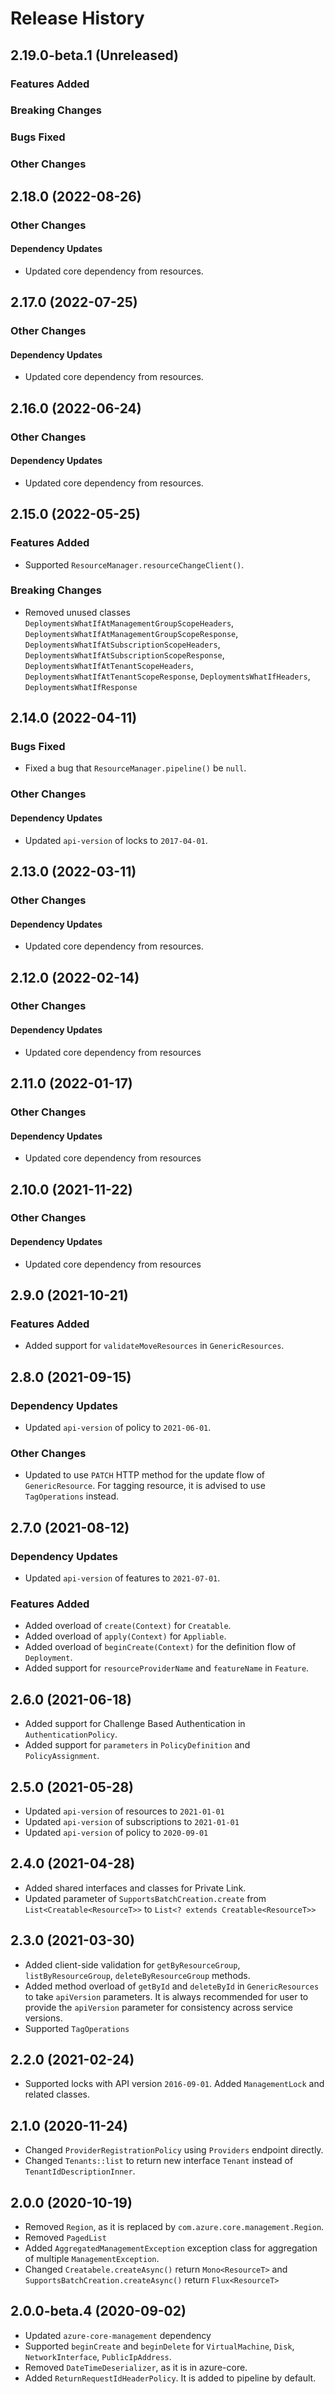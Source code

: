 # Release History

## 2.19.0-beta.1 (Unreleased)

### Features Added

### Breaking Changes

### Bugs Fixed

### Other Changes

## 2.18.0 (2022-08-26)

### Other Changes

#### Dependency Updates

- Updated core dependency from resources.

## 2.17.0 (2022-07-25)

### Other Changes

#### Dependency Updates

- Updated core dependency from resources.

## 2.16.0 (2022-06-24)

### Other Changes

#### Dependency Updates

- Updated core dependency from resources.

## 2.15.0 (2022-05-25)

### Features Added

- Supported `ResourceManager.resourceChangeClient()`.

### Breaking Changes

- Removed unused classes `DeploymentsWhatIfAtManagementGroupScopeHeaders`, `DeploymentsWhatIfAtManagementGroupScopeResponse`, `DeploymentsWhatIfAtSubscriptionScopeHeaders`, `DeploymentsWhatIfAtSubscriptionScopeResponse`, `DeploymentsWhatIfAtTenantScopeHeaders`, `DeploymentsWhatIfAtTenantScopeResponse`, `DeploymentsWhatIfHeaders`, `DeploymentsWhatIfResponse`

## 2.14.0 (2022-04-11)

### Bugs Fixed

- Fixed a bug that `ResourceManager.pipeline()` be `null`.

### Other Changes

#### Dependency Updates

- Updated `api-version` of locks to `2017-04-01`.

## 2.13.0 (2022-03-11)

### Other Changes

#### Dependency Updates

- Updated core dependency from resources.

## 2.12.0 (2022-02-14)

### Other Changes

#### Dependency Updates

- Updated core dependency from resources

## 2.11.0 (2022-01-17)

### Other Changes

#### Dependency Updates

- Updated core dependency from resources

## 2.10.0 (2021-11-22)

### Other Changes

#### Dependency Updates

- Updated core dependency from resources

## 2.9.0 (2021-10-21)

### Features Added

- Added support for `validateMoveResources` in `GenericResources`.

## 2.8.0 (2021-09-15)

### Dependency Updates

- Updated `api-version` of policy to `2021-06-01`.

### Other Changes

- Updated to use `PATCH` HTTP method for the update flow of `GenericResource`. For tagging resource, it is advised to use `TagOperations` instead.

## 2.7.0 (2021-08-12)

### Dependency Updates

- Updated `api-version` of features to `2021-07-01`.

### Features Added

- Added overload of `create(Context)` for `Creatable`.
- Added overload of `apply(Context)` for `Appliable`.
- Added overload of `beginCreate(Context)` for the definition flow of `Deployment`.
- Added support for `resourceProviderName` and `featureName` in `Feature`.

## 2.6.0 (2021-06-18)

- Added support for Challenge Based Authentication in `AuthenticationPolicy`.
- Added support for `parameters` in `PolicyDefinition` and `PolicyAssignment`.

## 2.5.0 (2021-05-28)
- Updated `api-version` of resources to `2021-01-01`
- Updated `api-version` of subscriptions to `2021-01-01`
- Updated `api-version` of policy to `2020-09-01`

## 2.4.0 (2021-04-28)

- Added shared interfaces and classes for Private Link.
- Updated parameter of `SupportsBatchCreation.create` from `List<Creatable<ResourceT>>` to `List<? extends Creatable<ResourceT>>`

## 2.3.0 (2021-03-30)

- Added client-side validation for `getByResourceGroup`, `listByResourceGroup`, `deleteByResourceGroup` methods.
- Added method overload of `getById` and `deleteById` in `GenericResources` to take `apiVersion` parameters. It is always recommended for user to provide the `apiVersion` parameter for consistency across service versions.
- Supported `TagOperations`

## 2.2.0 (2021-02-24)

- Supported locks with API version `2016-09-01`. Added `ManagementLock` and related classes.

## 2.1.0 (2020-11-24)

- Changed `ProviderRegistrationPolicy` using `Providers` endpoint directly.
- Changed `Tenants::list` to return new interface `Tenant` instead of `TenantIdDescriptionInner`.

## 2.0.0 (2020-10-19)

- Removed `Region`, as it is replaced by `com.azure.core.management.Region`.
- Removed `PagedList`
- Added `AggregatedManagementException` exception class for aggregation of multiple `ManagementException`.
- Changed `Creatabele.createAsync()` return `Mono<ResourceT>` and `SupportsBatchCreation.createAsync()` return `Flux<ResourceT>`

## 2.0.0-beta.4 (2020-09-02)

- Updated `azure-core-management` dependency
- Supported `beginCreate` and `beginDelete` for `VirtualMachine`, `Disk`, `NetworkInterface`, `PublicIpAddress`.
- Removed `DateTimeDeserializer`, as it is in azure-core.
- Added `ReturnRequestIdHeaderPolicy`. It is added to pipeline by default.
